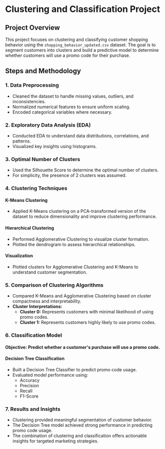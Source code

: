 # Clustering and Classification Project

## Project Overview
This project focuses on clustering and classifying customer shopping behavior using the `shopping_behavior_updated.csv` dataset. The goal is to segment customers into clusters and build a predictive model to determine whether customers will use a promo code for their purchase.

## Steps and Methodology

### 1. **Data Preprocessing**
- Cleaned the dataset to handle missing values, outliers, and inconsistencies.
- Normalized numerical features to ensure uniform scaling.
- Encoded categorical variables where necessary.

### 2. **Exploratory Data Analysis (EDA)**
- Conducted EDA to understand data distributions, correlations, and patterns.
- Visualized key insights using histograms.

### 3. **Optimal Number of Clusters**
- Used the Silhouette Score to determine the optimal number of clusters.
- For simplicity, the presence of 2 clusters was assumed.

### 4. **Clustering Techniques**
#### **K-Means Clustering**
- Applied K-Means clustering on a PCA-transformed version of the dataset to reduce dimensionality and improve clustering performance.

#### **Hierarchical Clustering**
- Performed Agglomerative Clustering to visualize cluster formation.
- Plotted the dendrogram to assess hierarchical relationships.

#### **Visualization**
- Plotted clusters for Agglomerative Clustering and K-Means to understand customer segmentation.

### 5. **Comparison of Clustering Algorithms**
- Compared K-Means and Agglomerative Clustering based on cluster compactness and interpretability.
- **Cluster Interpretations:**
  - **Cluster 0:** Represents customers with minimal likelihood of using promo codes.
  - **Cluster 1:** Represents customers highly likely to use promo codes.

### 6. **Classification Model**
#### **Objective:** Predict whether a customer's purchase will use a promo code.

#### **Decision Tree Classification**
- Built a Decision Tree Classifier to predict promo code usage.
- Evaluated model performance using:
  - Accuracy
  - Precision
  - Recall
  - F1-Score

### 7. **Results and Insights**
- Clustering provided meaningful segmentation of customer behavior.
- The Decision Tree model achieved strong performance in predicting promo code usage.
- The combination of clustering and classification offers actionable insights for targeted marketing strategies.

